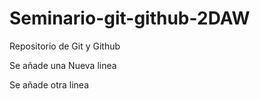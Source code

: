 # Seminario-git-github-2DAW
Repositorio de Git y Github

Se añade una Nueva linea

Se añade otra linea